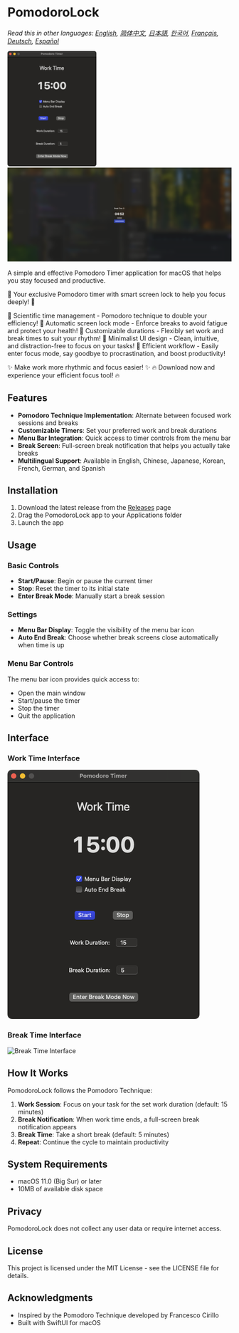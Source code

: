 # PomodoroLock

*Read this in other languages: [English](README.md), [简体中文](README.zh-Hans.md), [日本語](README.ja.md), [한국어](README.ko.md), [Français](README.fr.md), [Deutsch](README.de.md), [Español](README.es.md)*

<img src="Assets/interface.png" alt="Work Time Interface" width="200">
<img src="Assets/BreakTime.png" alt="Break Time Interface" width="600">

A simple and effective Pomodoro Timer application for macOS that helps you stay focused and productive.

🚀 Your exclusive Pomodoro timer with smart screen lock to help you focus deeply! 🚀

🔹 Scientific time management - Pomodoro technique to double your efficiency!
🔹 Automatic screen lock mode - Enforce breaks to avoid fatigue and protect your health!
🔹 Customizable durations - Flexibly set work and break times to suit your rhythm!
🔹 Minimalist UI design - Clean, intuitive, and distraction-free to focus on your tasks!
🔹 Efficient workflow - Easily enter focus mode, say goodbye to procrastination, and boost productivity!

✨ Make work more rhythmic and focus easier! ✨
🔥 Download now and experience your efficient focus tool! 🔥

## Features

- **Pomodoro Technique Implementation**: Alternate between focused work sessions and breaks
- **Customizable Timers**: Set your preferred work and break durations
- **Menu Bar Integration**: Quick access to timer controls from the menu bar
- **Break Screen**: Full-screen break notification that helps you actually take breaks
- **Multilingual Support**: Available in English, Chinese, Japanese, Korean, French, German, and Spanish

## Installation

1. Download the latest release from the [Releases](https://github.com/yourusername/PomodoroLock/releases) page
2. Drag the PomodoroLock app to your Applications folder
3. Launch the app

## Usage

### Basic Controls

- **Start/Pause**: Begin or pause the current timer
- **Stop**: Reset the timer to its initial state
- **Enter Break Mode**: Manually start a break session

### Settings

- **Menu Bar Display**: Toggle the visibility of the menu bar icon
- **Auto End Break**: Choose whether break screens close automatically when time is up

### Menu Bar Controls

The menu bar icon provides quick access to:
- Open the main window
- Start/pause the timer
- Stop the timer
- Quit the application

## Interface

### Work Time Interface

![Work Time Interface](Assets/interface.png)

### Break Time Interface

![Break Time Interface](Assets/break_time_interface.png)

## How It Works

PomodoroLock follows the Pomodoro Technique:

1. **Work Session**: Focus on your task for the set work duration (default: 15 minutes)
2. **Break Notification**: When work time ends, a full-screen break notification appears
3. **Break Time**: Take a short break (default: 5 minutes)
4. **Repeat**: Continue the cycle to maintain productivity

## System Requirements

- macOS 11.0 (Big Sur) or later
- 10MB of available disk space

## Privacy

PomodoroLock does not collect any user data or require internet access.

## License

This project is licensed under the MIT License - see the LICENSE file for details.

## Acknowledgments

- Inspired by the Pomodoro Technique developed by Francesco Cirillo
- Built with SwiftUI for macOS